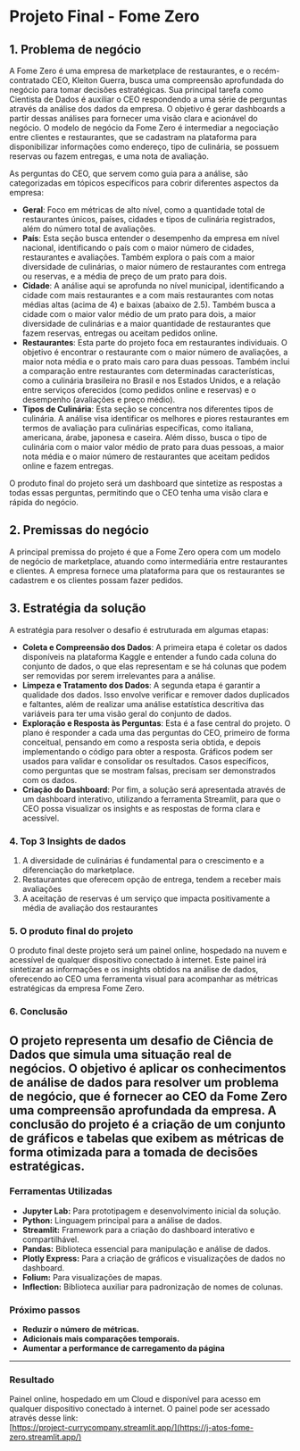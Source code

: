 # Projeto Final - Fome Zero

## 1. Problema de negócio

A Fome Zero é uma empresa de marketplace de restaurantes, e o recém-contratado CEO, Kleiton Guerra, busca uma compreensão aprofundada do negócio para tomar decisões estratégicas. Sua principal tarefa como Cientista de Dados é auxiliar o CEO respondendo a uma série de perguntas através da análise dos dados da empresa. O objetivo é gerar dashboards a partir dessas análises para fornecer uma visão clara e acionável do negócio. O modelo de negócio da Fome Zero é intermediar a negociação entre clientes e restaurantes, que se cadastram na plataforma para disponibilizar informações como endereço, tipo de culinária, se possuem reservas ou fazem entregas, e uma nota de avaliação.

As perguntas do CEO, que servem como guia para a análise, são categorizadas em tópicos específicos para cobrir diferentes aspectos da empresa:

- **Geral**: Foco em métricas de alto nível, como a quantidade total de restaurantes únicos, países, cidades e tipos de culinária registrados, além do número total de avaliações.
- **País**: Esta seção busca entender o desempenho da empresa em nível nacional, identificando o país com o maior número de cidades, restaurantes e avaliações. Também explora o país com a maior diversidade de culinárias, o maior número de restaurantes com entrega ou reservas, e a média de preço de um prato para dois.
- **Cidade**: A análise aqui se aprofunda no nível municipal, identificando a cidade com mais restaurantes e a com mais restaurantes com notas médias altas (acima de 4) e baixas (abaixo de 2.5). Também busca a cidade com o maior valor médio de um prato para dois, a maior diversidade de culinárias e a maior quantidade de restaurantes que fazem reservas, entregas ou aceitam pedidos online.
- **Restaurantes**: Esta parte do projeto foca em restaurantes individuais. O objetivo é encontrar o restaurante com o maior número de avaliações, a maior nota média e o prato mais caro para duas pessoas. Também inclui a comparação entre restaurantes com determinadas características, como a culinária brasileira no Brasil e nos Estados Unidos, e a relação entre serviços oferecidos (como pedidos online e reservas) e o desempenho (avaliações e preço médio).
- **Tipos de Culinária**: Esta seção se concentra nos diferentes tipos de culinária. A análise visa identificar os melhores e piores restaurantes em termos de avaliação para culinárias específicas, como italiana, americana, árabe, japonesa e caseira. Além disso, busca o tipo de culinária com o maior valor médio de prato para duas pessoas, a maior nota média e o maior número de restaurantes que aceitam pedidos online e fazem entregas.

O produto final do projeto será um dashboard que sintetize as respostas a todas essas perguntas, permitindo que o CEO tenha uma visão clara e rápida do negócio.

## 2. Premissas do negócio

A principal premissa do projeto é que a Fome Zero opera com um modelo de negócio de marketplace, atuando como intermediária entre restaurantes e clientes. A empresa fornece uma plataforma para que os restaurantes se cadastrem e os clientes possam fazer pedidos.

## 3. Estratégia da solução

A estratégia para resolver o desafio é estruturada em algumas etapas:

- **Coleta e Compreensão dos Dados**: A primeira etapa é coletar os dados disponíveis na plataforma Kaggle e entender a fundo cada coluna do conjunto de dados, o que elas representam e se há colunas que podem ser removidas por serem irrelevantes para a análise.
- **Limpeza e Tratamento dos Dados**: A segunda etapa é garantir a qualidade dos dados. Isso envolve verificar e remover dados duplicados e faltantes, além de realizar uma análise estatística descritiva das variáveis para ter uma visão geral do conjunto de dados.
- **Exploração e Resposta às Perguntas**: Esta é a fase central do projeto. O plano é responder a cada uma das perguntas do CEO, primeiro de forma conceitual, pensando em como a resposta seria obtida, e depois implementando o código para obter a resposta. Gráficos podem ser usados para validar e consolidar os resultados. Casos específicos, como perguntas que se mostram falsas, precisam ser demonstrados com os dados.
- **Criação do Dashboard**: Por fim, a solução será apresentada através de um dashboard interativo, utilizando a ferramenta Streamlit, para que o CEO possa visualizar os insights e as respostas de forma clara e acessível.

### 4. Top 3 Insights de dados

1. A diversidade de culinárias é fundamental para o crescimento e a diferenciação do marketplace.
2. Restaurantes que oferecem opção de entrega, tendem a receber mais avaliações
3. A aceitação de reservas é um serviço que impacta positivamente a média de avaliação dos restaurantes

### 5. O produto final do projeto

O produto final deste projeto será um painel online, hospedado na nuvem e acessível de qualquer dispositivo conectado à internet. Este painel irá sintetizar as informações e os insights obtidos na análise de dados, oferecendo ao CEO uma ferramenta visual para acompanhar as métricas estratégicas da empresa Fome Zero.

### 6. Conclusão

O projeto representa um desafio de Ciência de Dados que simula uma situação real de negócios. O objetivo é aplicar os conhecimentos de análise de dados para resolver um problema de negócio, que é fornecer ao CEO da Fome Zero uma compreensão aprofundada da empresa. A conclusão do projeto é a criação de um conjunto de gráficos e tabelas que exibem as métricas de forma otimizada para a tomada de decisões estratégicas.
---
### Ferramentas Utilizadas

* **Jupyter Lab:** Para prototipagem e desenvolvimento inicial da solução.
* **Python:** Linguagem principal para a análise de dados.
* **Streamlit:** Framework para a criação do dashboard interativo e compartilhável.
* **Pandas:** Biblioteca essencial para manipulação e análise de dados.
* **Plotly Express:** Para a criação de gráficos e visualizações de dados no dashboard.
* **Folium:** Para visualizações de mapas.
* **Inflection:** Biblioteca auxiliar para padronização de nomes de colunas.

### Próximo passos
* **Reduzir o número de métricas.**
*  **Adicionais mais comparações temporais.**
*  **Aumentar a performance de carregamento da página**

---

### Resultado

Painel online, hospedado em um Cloud e disponível para acesso em qualquer dispositivo conectado à internet.
O painel pode ser acessado através desse link: <br>
[https://project-currycompany.streamlit.app/](https://j-atos-fome-zero.streamlit.app/) <br>
